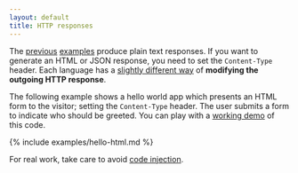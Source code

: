 ```yaml
---
layout: default
title: HTTP responses
---
```


The [previous](/hello/) [examples](/request/) produce plain text responses. If
you want to generate an HTML or JSON response, you need to set the
`Content-Type` header. Each language has a [slightly different way](/specific/)
of **modifying the outgoing HTTP response**.

The following example shows a hello world app which presents an HTML form to the
visitor; setting the `Content-Type` header.  The user submits a form
to indicate who should be greeted. You can play with a
<a target="_blank" href="https://www.runhook.com/bc46edrrev2oz4pxkbjsu5vqum">working demo</a>
of this code.

{% include examples/hello-html.md %}

For real work, take care to avoid
[code injection](https://en.wikipedia.org/wiki/Code_injection).
